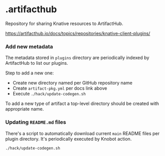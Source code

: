 # .artifacthub

Repository for sharing Knative resources to ArtifactHub.

https://artifacthub.io/docs/topics/repositories/knative-client-plugins/

### Add new metadata

The metadata stored in `plugins` directory are periodically indexed by ArtifactHub to list our plugins.

Step to add a new one:
 - Create new directory named per GitHub repository name
 - Create `artifact-pkg.yml` per docs link above
 - Execute `./hack/update-codegen.sh` 

To add a new type of artifact a top-level directory should be created with appropriate name. 

### Updating `README.md` files

There's a script to automatically download current `main` README files per plugin directory. It's periodically executed by Knobot action.

```
./hack/update-codegen.sh
```
